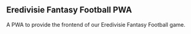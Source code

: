 ## Eredivisie Fantasy Football PWA

A PWA to provide the frontend of our Eredivisie Fantasy Football game.
